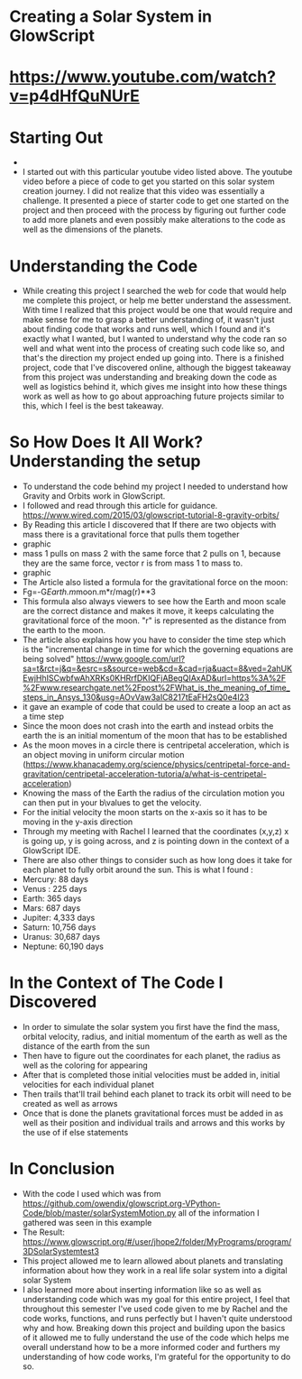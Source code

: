 # Creating a Solar System in GlowScript
 # https://www.youtube.com/watch?v=p4dHfQuNUrE
# Starting Out
-
- I started out with this particular youtube video listed above. The youtube video before a piece of code to get you started on this solar system creation journey. I did not realize that this video was essentially a challenge. It presented a piece of starter code to get one started on the project and then proceed with the process by figuring out further code to add more planets and even possibly make alterations to the code as well as the dimensions of the planets.

# Understanding the Code
- While creating this project I searched the web for code that would help me complete this project, or help me better understand the assessment. With time I realized that this project would be one that would require and make sense for me to grasp a better understanding of, it wasn't just about finding code that works and runs well, which I found and it's exactly what I wanted, but I wanted to understand why the code ran so well and what went into the process of creating such code like so, and that's the direction my project ended up going into. There is a finished project, code that I've discovered online, although the biggest takeaway from this project was understanding and breaking down the code as well as logistics behind it, which gives me insight into how these things work as well as how to go about approaching future projects similar to this, which I feel is the best takeaway.

# So How Does It All Work? Understanding the setup
- To understand the code behind my project I needed to understand how Gravity and Orbits work in GlowScript.
- I followed and read through this article for guidance. https://www.wired.com/2015/03/glowscript-tutorial-8-gravity-orbits/
- By Reading this article I discovered that If there are two objects with mass there is a gravitational force that pulls them together
- graphic
- mass 1 pulls on mass 2 with the same force that 2 pulls on 1, because they are the same force, vector r is from mass 1 to mass to.
- graphic
- The Article also listed a formula for the gravitational force on the moon:
- Fg=-G*Earth.m*moon.m*r/mag(r)**3
- This formula also always viewers to see how the Earth and moon scale are the correct distance and makes it move, it keeps calculating the gravitational force of the moon. "r" is represented as the distance from the earth to the moon.
- The article also explains how you have to consider the time step which is the "incremental change in time for which the governing equations are being solved" https://www.google.com/url?sa=t&rct=j&q=&esrc=s&source=web&cd=&cad=rja&uact=8&ved=2ahUKEwjHhISCwbfwAhXRKs0KHRrfDKIQFjABegQIAxAD&url=https%3A%2F%2Fwww.researchgate.net%2Fpost%2FWhat_is_the_meaning_of_time_steps_in_Ansys_130&usg=AOvVaw3aIC8217tEaFH2sQ0e4l23
- it gave an example of code that could be used to create a loop an act as a time step
- Since the moon does not crash into the earth and instead orbits the earth the is an initial momentum of the moon that has to be established
- As the moon moves in a circle there is centripetal acceleration, which is an object moving in uniform circular motion (https://www.khanacademy.org/science/physics/centripetal-force-and-gravitation/centripetal-acceleration-tutoria/a/what-is-centripetal-acceleration)
- Knowing the mass of the Earth the radius of the circulation motion you can then put in your b\values to get the velocity.
- For the initial velocity the moon starts on the x-axis so it has to be moving in the y-axis direction
- Through my meeting with Rachel I learned that the coordinates (x,y,z) x is going up, y is going across, and z is pointing down in the context of a GlowScript IDE.
- There are also other things to consider such as how long does it take for each planet to fully orbit around the sun. This is what I found :
- Mercury: 88 days
- Venus : 225 days
- Earth: 365 days
- Mars: 687 days
- Jupiter: 4,333 days
- Saturn: 10,756 days
- Uranus: 30,687 days
- Neptune: 60,190 days

# In the Context of The Code I Discovered
- In order to simulate the solar system you first have the find the mass, orbital velocity, radius, and initial momentum of the earth as well as the distance of the earth from the sun
- Then have to figure out the coordinates for each planet, the radius as well as the coloring for appearing
- After that is completed those initial velocities must be added in, initial velocities for each individual planet
- Then trails that'll trail behind each planet to track its orbit will need to be created as well as arrows
- Once that is done the planets gravitational forces must be added in as well as their position and individual trails and arrows and this works by the use of if else statements
# In Conclusion
- With the code I used which was from https://github.com/owendix/glowscript.org-VPython-Code/blob/master/solarSystemMotion.py all of the information I gathered was seen in this example
- The Result: https://www.glowscript.org/#/user/jhope2/folder/MyPrograms/program/3DSolarSystemtest3
- This project allowed me to learn allowed about planets and translating information about how they work in a real life solar system into a digital solar System
- I also learned more about inserting information like so as well as understanding code which was my goal for this entire project, I feel that throughout this semester I've used code given to me by Rachel and the code works, functions, and runs perfectly but I haven't quite understood why and how. Breaking down this project and building upon the basics of it allowed me to fully understand the use of the code which helps me overall understand how to be a more informed coder and furthers my understanding of how code works, I'm grateful for the opportunity to do so. 
